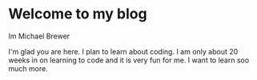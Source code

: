 # Welcome to my blog

 Im Michael Brewer

I'm glad you are here. I plan to learn about coding. I am only about 20 weeks in on learning to code and it is very fun for me. I want to learn soo much more.
